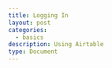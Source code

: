 ```yaml
---
title: Logging In
layout: post
categories:
  - basics
description: Using Airtable
type: Document
---
```




